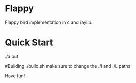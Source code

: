 # Flappy
Flappy bird implementation in c and raylib.

# Quick Start 
./a.out

#Building
./build.sh
make sure to change the ./I and ./L paths

Have fun!

